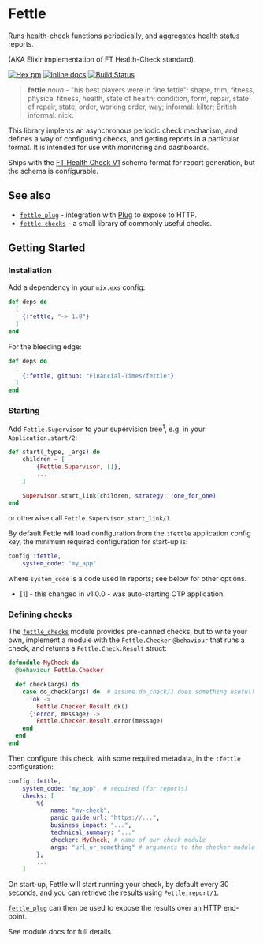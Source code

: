 # Fettle

Runs health-check functions periodically, and aggregates health status reports.

(AKA Elixir implementation of FT Health-Check standard).

[![Hex pm](http://img.shields.io/hexpm/v/fettle.svg?style=flat)](https://hex.pm/packages/fettle) [![Inline docs](http://inch-ci.org/github/Financial-Times/fettle.svg)](http://inch-ci.org/github/Financial-Times/fettle) [![Build Status](https://travis-ci.org/Financial-Times/fettle.svg?branch=master)](https://travis-ci.org/Financial-Times/fettle)

> **fettle**
*noun* - "his best players were in fine fettle": shape, trim, fitness, physical fitness, health, state of health; condition, form, repair, state of repair, state, order, working order, way; informal: kilter; British informal: nick.

This library implents an asynchronous periodic check mechanism, and defines a way of configuring checks, and getting reports in a particular format. It is intended for use with monitoring and dashboards.

Ships with the [FT Health Check V1](https://github.com/Financial-Times/fettle/blob/master/FTHealthcheckstandard.pdf) schema format for report generation, but the schema is configurable.

## See also 

* [`fettle_plug`](https://github.com/Financial-Times/fettle_plug) - integration with [Plug](https://github.com/elixir-lang/plug) to expose to HTTP.
* [`fettle_checks`](https://github.com/Financial-Times/fettle_checks) - a small library of commonly useful checks.

## Getting Started

### Installation

Add a dependency in your `mix.exs` config:

```elixir
def deps do
  [
    {:fettle, "~> 1.0"}
  ]
end
```

For the bleeding edge:

```elixir
def deps do
  [
    {:fettle, github: "Financial-Times/fettle"}
  ]
end
```

### Starting

Add `Fettle.Supervisor` to your supervision tree<sup>1</sup>, e.g. in your `Application.start/2`:

```elixir
def start(_type, _args) do
    children = [
        {Fettle.Supervisor, []},
        ...
    ]

    Supervisor.start_link(children, strategy: :one_for_one)
end
```

or otherwise call `Fettle.Supervisor.start_link/1`.

By default Fettle will load configuration from the `:fettle` application config key, the minimum 
required configuration for start-up is:

```elixir
config :fettle,
    system_code: "my_app"
```

where `system_code` is a code used in reports; see below for other options.

* [1] - this changed in v1.0.0 - was auto-starting OTP application.
### Defining checks

The [`fettle_checks`](https://github.com/Financial-Times/fettle_checks) module provides pre-canned checks, but to write your own, implement a module with the `Fettle.Checker` `@behaviour` that runs a check, and returns a `Fettle.Check.Result` struct:

```elixir
defmodule MyCheck do
  @behaviour Fettle.Checker

  def check(args) do
    case do_check(args) do  # assume do_check/1 does something useful!
      :ok -> 
        Fettle.Checker.Result.ok()
      {:error, message} -> 
        Fettle.Checker.Result.error(message)
    end
  end
end
```

Then configure this check, with some required metadata, in the `:fettle` configuration:

```elixir
config :fettle,
    system_code: "my_app", # required (for reports)
    checks: [
        %{
            name: "my-check",
            panic_guide_url: "https://...",
            business_impact: "...",
            technical_summary: "..."
            checker: MyCheck, # name of our check module
            args: "url_or_something" # arguments to the checker module (optional)
        },
        ...
    ]
```

On start-up, Fettle will start running your check, by default every 30 seconds, and you can retrieve the results using `Fettle.report/1`.

[`fettle_plug`](https://github.com/Financial-Times/fettle_plug) can then be used to expose the results over an HTTP end-point.

See module docs for full details.
